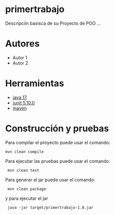 # primertrabajo

Descripciín basisca de su Proyecto de POO ...

# Autores

- Autor 1
- Autor 2

# Herramientas

- [java 17](https://adoptium.net/es)
- [junit 5.10.0](https://mvnrepository.com/artifact/org.junit.jupiter/junit-jupiter-api/5.10.0)
- [maven](https://maven.apache.org)


# Construcción y pruebas

Para compilar el proyecto puede usar el comando:

```shell
mvn clean compile
```

Para ejecutar las pruebas puede usar el comando: 

```shell
 mvn clean test
```

Para generar el jar puede usar el comando: 

```shell
 mvn clean package
```

y para ejecutar el jar

```shell
 java -jar target/primertrabajo-1.0.jar
```

